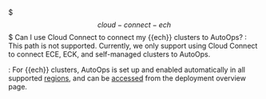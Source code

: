 $$$cloud-connect-ech$$$ Can I use Cloud Connect to connect my {{ech}} clusters to AutoOps?
:   This path is not supported. Currently, we only support using Cloud Connect to connect ECE, ECK, and self-managed clusters to AutoOps.

:   For {{ech}} clusters, AutoOps is set up and enabled automatically in all supported [regions](/deploy-manage/monitor/autoops/ec-autoops-regions.md), and can be [accessed](/deploy-manage/monitor/autoops/ec-autoops-how-to-access.md) from the deployment overview page.